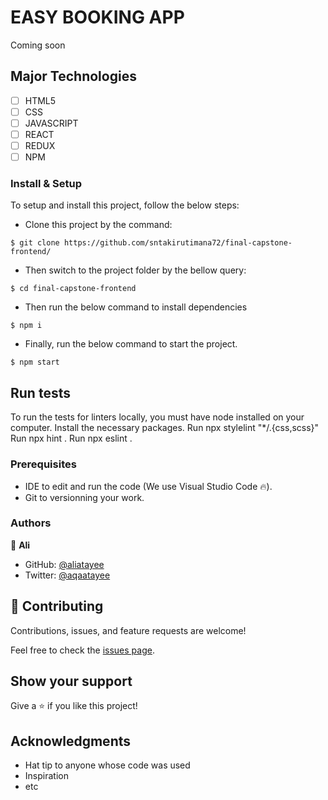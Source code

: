
# EASY BOOKING APP
Coming soon
## Major Technologies
- [ ] HTML5
- [ ] CSS
- [ ] JAVASCRIPT
- [ ] REACT
- [ ] REDUX
- [ ] NPM

### Install & Setup

To setup and install this project, follow the below steps:
- Clone this project by the command: 

```
$ git clone https://github.com/sntakirutimana72/final-capstone-frontend/
```

- Then switch to the project folder by the bellow query:

```
$ cd final-capstone-frontend
```

- Then run the below command to install dependencies

```
$ npm i
```
- Finally, run the below command to start the project.

```
$ npm start
```

## Run tests 
To run the tests for linters locally, you must have node installed on your computer. Install the necessary packages. Run npx stylelint "*/.{css,scss}" Run npx hint . Run npx eslint .

### Prerequisites

- IDE to edit and run the code (We use Visual Studio Code 🔥).
- Git to versionning your work.

### Authors
👤 **Ali**

- GitHub: [@aliatayee](https://github.com/aliatayee)
- Twitter: [@aqaatayee](https://twitter.com/aqaatayee)


## 🤝 Contributing
Contributions, issues, and feature requests are welcome!

Feel free to check the [issues page](../../issues/).

## Show your support
Give a ⭐️ if you like this project!

## Acknowledgments
- Hat tip to anyone whose code was used
- Inspiration
- etc
